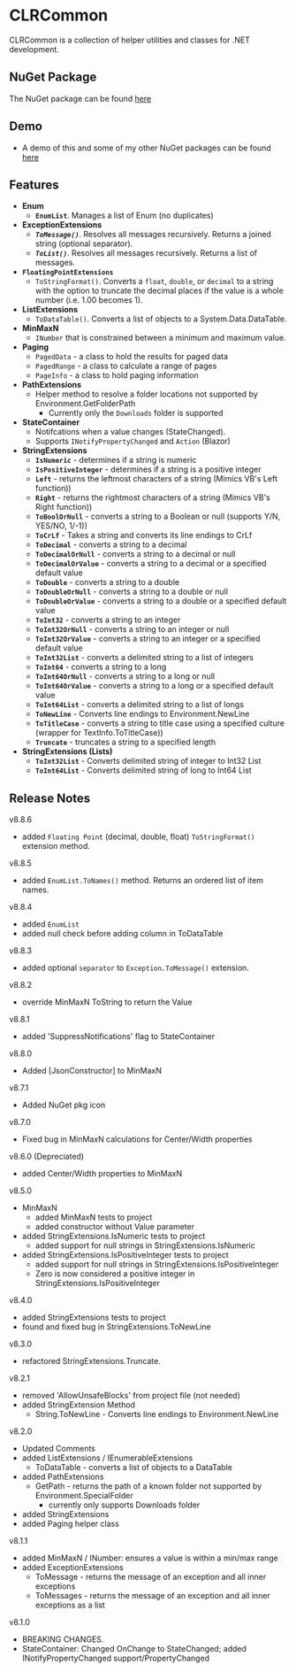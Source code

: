 # CLRCommon

CLRCommon is a collection of helper utilities and classes for .NET development.

## NuGet Package
The NuGet package can be found [here](https://www.nuget.org/packages/Marqdouj.CLRCommon/)

## Demo
- A demo of this and some of my other NuGet packages can be found [here](https://github.com/marqdouj/BlazorSandbox)

## Features 
- **Enum**
  - **`EnumList`**. Manages a list of Enum (no duplicates)
- **ExceptionExtensions**
  - ***`ToMessage()`***. Resolves all messages recursively. Returns a joined string (optional separator).
  - ***`ToList()`***. Resolves all messages recursively. Returns a list of messages.
- **`FloatingPointExtensions`**
  - `ToStringFormat()`. Converts a `float`, `double`, or `decimal` to a string 
  with the option to truncate the decimal places if the value is a whole number (i.e. 1.00 becomes 1).
- **ListExtensions**
  - `ToDataTable()`. Converts a list of objects to a System.Data.DataTable.
- **MinMaxN**
  - `INumber` that is constrained between a minimum and maximum value.
- **Paging**
	- `PagedData` - a class to hold the results for paged data
	- `PagedRange` - a class to calculate a range of pages
	- `PageInfo` - a class to hold paging information
- **PathExtensions**
  - Helper method to resolve a folder locations not supported by Environment.GetFolderPath 
    - Currently only the `Downloads` folder is supported
- **StateContainer**
  - Notifcations when a value changes (StateChanged).
  - Supports `INotifyPropertyChanged` and `Action` (Blazor)
-  **StringExtensions**
	- **`IsNumeric`** - determines if a string is numeric
	- **`IsPositiveInteger`** - determines if a string is a positive integer
	- **`Left`** - returns the leftmost characters of a string (Mimics VB's Left function))
	- **`Right`** - returns the rightmost characters of a string (Mimics VB's Right function))
	- **`ToBoolOrNull`** - converts a string to a Boolean or null (supports Y/N, YES/NO, 1/-1))
	- **`ToCrLf`** - Takes a string and converts its line endings to CrLf
	- **`ToDecimal`** - converts a string to a decimal
	- **`ToDecimalOrNull`** - converts a string to a decimal or null
	- **`ToDecimalOrValue`** - converts a string to a decimal or a specified default value
	- **`ToDouble`** - converts a string to a double
	- **`ToDoubleOrNull`** - converts a string to a double or null
	- **`ToDoubleOrValue`** - converts a string to a double or a specified default value
	- **`ToInt32`** - converts a string to an integer
	- **`ToInt32OrNull`** - converts a string to an integer or null
	- **`ToInt32OrValue`** - converts a string to an integer or a specified default value
	- **`ToInt32List`** - converts a delimited string to a list of integers
	- **`ToInt64`** - converts a string to a long
	- **`ToInt64OrNull`** - converts a string to a long or null
	- **`ToInt64OrValue`** - converts a string to a long or a specified default value
	- **`ToInt64List`** - converts a delimited string to a list of longs
	- **`ToNewLine`** - Converts line endings to Environment.NewLine
	- **`ToTitleCase`** - converts a string to title case using a specified culture (wrapper for TextInfo.ToTitleCase))
	- **`Truncate`** - truncates a string to a specified length
- **StringExtensions (Lists)**
    - **`ToInt32List`** - Converts delimited string of integer to Int32 List
	- **`ToInt64List`** - Converts delimited string of long to Int64 List

## Release Notes
v8.8.6
- added `Floating Point` (decimal, double, float) `ToStringFormat()` extension method.

v8.8.5
- added `EnumList.ToNames()` method. Returns an ordered list of item names.

v8.8.4
- added `EnumList`
- added null check before adding column in ToDataTable

v8.8.3
- added optional `separator` to `Exception.ToMessage()` extension.

v8.8.2
- override MinMaxN ToString to return the Value

v8.8.1
- added 'SuppressNotifications' flag to StateContainer

v8.8.0
- Added [JsonConstructor] to MinMaxN

v8.7.1
- Added NuGet pkg icon

v8.7.0
- Fixed bug in MinMaxN calculations for Center/Width properties

v8.6.0 (Depreciated)
- added Center/Width properties to MinMaxN

v8.5.0
 - MinMaxN
	- added MinMaxN tests to project
	- added constructor without Value parameter
 - added StringExtensions.IsNumeric tests to project
	- added support for null strings in StringExtensions.IsNumeric
 - added StringExtensions.IsPositiveInteger tests to project
	- added support for null strings in StringExtensions.IsPositiveInteger
	- Zero is now considered a positive integer in StringExtensions.IsPositiveInteger

v8.4.0
 - added StringExtensions tests to project
 - found and fixed bug in StringExtensions.ToNewLine

v8.3.0
 - refactored StringExtensions.Truncate.

v8.2.1
 - removed 'AllowUnsafeBlocks' from project file (not needed)
 - added StringExtension Method
	- String.ToNewLine - Converts line endings to Environment.NewLine

v8.2.0
 - Updated Comments
 - added ListExtensions / IEnumerableExtensions
	- ToDataTable - converts a list of objects to a DataTable
 - added PathExtensions
	- GetPath - returns the path of a known folder not supported by Environment.SpecialFolder
	  - currently only supports Downloads folder
 - added StringExtensions
 - added Paging helper class
	
v8.1.1
 - added MinMaxN<T> / INumber<T>: ensures a value is within a min/max range
 - added ExceptionExtensions
	- ToMessage - returns the message of an exception and all inner exceptions
	- ToMessages - returns the message of an exception and all inner exceptions as a list

v8.1.0
 - BREAKING CHANGES.
 - StateContainer: Changed OnChange to StateChanged; added INotifyPropertyChanged support/PropertyChanged
